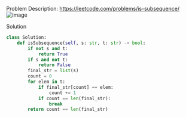 Problem Description: https://leetcode.com/problems/is-subsequence/
![image](https://user-images.githubusercontent.com/11685096/156409231-295b1b3e-5b0f-4ed2-a548-e6145631b9f9.png)

Solution
```python
class Solution:
    def isSubsequence(self, s: str, t: str) -> bool:
        if not s and t:
            return True
        if s and not t:
            return False
        final_str = list(s)
        count = 0
        for elem in t:
            if final_str[count] == elem:
                count += 1
            if count == len(final_str):
                break
        return count == len(final_str)
```
